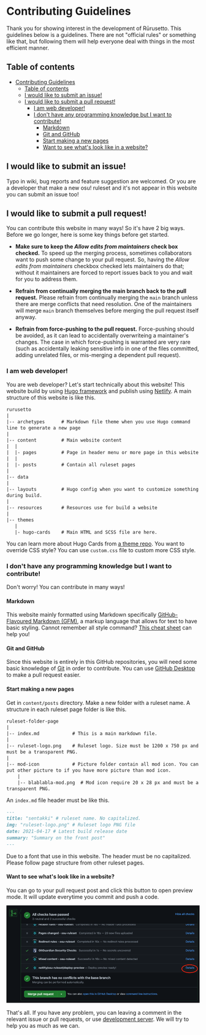# Contributing Guidelines

Thank you for showing interest in the development of Rūrusetto. This guidelines below is a guidelines. There are not "official rules" or something like that, but following them will help everyone deal with things in the most efficient manner.

## Table of contents

- [Contributing Guidelines](#contributing-guidelines)
  - [Table of contents](#table-of-contents)
  - [I would like to submit an issue!](#i-would-like-to-submit-an-issue)
  - [I would like to submit a pull request!](#i-would-like-to-submit-a-pull-request)
    - [I am web developer!](#i-am-web-developer)
    - [I don't have any programming knowledge but I want to contribute!](#i-dont-have-any-programming-knowledge-but-i-want-to-contribute)
      - [Markdown](#markdown)
      - [Git and GitHub](#git-and-github)
      - [Start making a new pages](#start-making-a-new-pages)
      - [Want to see what's look like in a website?](#want-to-see-whats-look-like-in-a-website)

## I would like to submit an issue!

Typo in wiki, bug reports and feature suggestion are welcomed. Or you are a developer that make a new osu! ruleset and it's not appear in this website you can submit an issue too!

## I would like to submit a pull request!

You can contribute this website in many ways! So it's have 2 big ways. Before we go longer, here is some key things before get started.

* **Make sure to keep the *Allow edits from maintainers* check box checked.**
  To speed up the merging process, sometimes collaborators want to push some change to your pull request. So, having the *Allow edits from maintainers* checkbox checked lets maintainers do that; without it maintainers are forced to report issues back to you and wait for you to address them.

* **Refrain from continually merging the main branch back to the pull request.**
  Please refrain from continually merging the `main` branch unless there are merge conflicts that need resolution. One of the maintainers will merge `main` branch themselves before merging the pull request itself anyway.

* **Refrain from force-pushing to the pull request.**
  Force-pushing should be avoided, as it can lead to accidentally overwriteing a maintainer's changes. The case in which force-pushing is warranted are very rare (such as accidentally leaking sensitive info in one of the files committed, adding unrelated files, or mis-merging a dependent pull request).

<!-- * **Feel free to reach out for help.** : Finding main Discord server-->
### I am web developer!

You are web developer? Let's start technically about this website! This website build by using [Hugo framework](https://github.com/gohugoio/hugo) and publish using [Netlify](https://www.netlify.com/). A main structure of this website is like this.

```
rurusetto
|
|-- archetypes      # Markdown file theme when you use Hugo command line to generate a new page
|
|-- content         # Main website content
|  |
|  |- pages         # Page in header menu or more page in this website
|  |
|  |- posts         # Contain all ruleset pages
|
|-- data
|
|-- layouts         # Hugo config when you want to customize something during build.
|
|-- resources       # Resources use for build a website
|
|-- themes
   |
   |- hugo-cards    # Main HTML and SCSS file are here.
```

You can learn more about Hugo Cards from [a theme repo](https://github.com/bul-ikana/hugo-cards). You want to override CSS style? You can use `custom.css` file to custom more CSS style.

### I don't have any programming knowledge but I want to contribute!

Don't worry! You can contribute in many ways!

#### Markdown

This website mainly formatted using Markdown specifically [GitHub-Flavoured Markdown (GFM)](https://docs.github.com/en/github/writing-on-github/getting-started-with-writing-and-formatting-on-github), a markup language that allows for text to have basic styling. Cannot remember all style command? [This cheat sheet](https://github.com/adam-p/markdown-here/wiki/Markdown-Cheatsheet) can help you!

#### Git and GitHub

Since this website is entirely in this GitHub repositories, you will need some basic knowledge of [Git](https://git-scm.com/) in order to contribute.
You can use [GitHub Desktop](https://desktop.github.com/) to make a pull request easier.

#### Start making a new pages

Get in `content/posts` directory. Make a new folder with a ruleset name. A structure in each ruleset page folder is like this.

```
ruleset-folder-page
|
|-- index.md            # This is a main markdown file.
|
|-- ruleset-logo.png    # Ruleset logo. Size must be 1200 x 750 px and must be a transparent PNG.
|
|-- mod-icon            # Picture folder contain all mod icon. You can put other picture to if you have more picture than mod icon.
    |
    |-- blablabla-mod.png  # Mod icon require 20 x 28 px and must be a transparent PNG.
```

An `index.md` file header must be like this.

```markdown
---
title: "sentakki" # ruleset name. No capitalized.
img: "ruleset-logo.png" # Ruleset logo PNG file
date: 2021-04-17 # Latest build release date
summary: "Summary on the front post"
---
```

Due to a font that use in this website. The header must be no capitalized. Please follow page structure from other ruleset pages.

#### Want to see what's look like in a website?

You can go to your pull request post and click this button to open preview mode. It will update everytime you commit and push a code.

![Deploy preview](deploy-preview.png)

That's all. If you have any problem, you can leaving a comment in the relevant issue or pull requests, or use [development server](https://discord.gg/CQPNADu). We will try to help you as much as we can.
